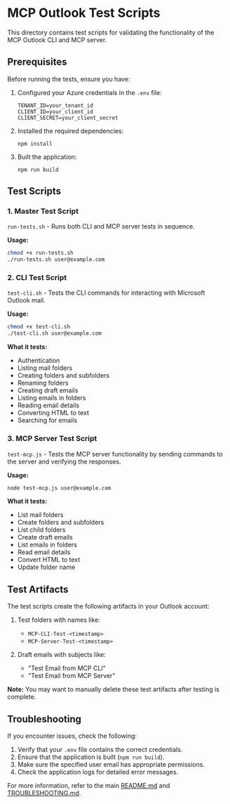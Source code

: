 # MCP Outlook Test Scripts

This directory contains test scripts for validating the functionality of the MCP Outlook CLI and MCP server.

## Prerequisites

Before running the tests, ensure you have:

1. Configured your Azure credentials in the `.env` file:
   ```
   TENANT_ID=your_tenant_id
   CLIENT_ID=your_client_id
   CLIENT_SECRET=your_client_secret
   ```

2. Installed the required dependencies:
   ```
   npm install
   ```

3. Built the application:
   ```
   npm run build
   ```

## Test Scripts

### 1. Master Test Script

`run-tests.sh` - Runs both CLI and MCP server tests in sequence.

**Usage:**
```bash
chmod +x run-tests.sh
./run-tests.sh user@example.com
```

### 2. CLI Test Script

`test-cli.sh` - Tests the CLI commands for interacting with Microsoft Outlook mail.

**Usage:**
```bash
chmod +x test-cli.sh
./test-cli.sh user@example.com
```

**What it tests:**
- Authentication
- Listing mail folders
- Creating folders and subfolders
- Renaming folders
- Creating draft emails
- Listing emails in folders
- Reading email details
- Converting HTML to text
- Searching for emails

### 3. MCP Server Test Script

`test-mcp.js` - Tests the MCP server functionality by sending commands to the server and verifying the responses.

**Usage:**
```bash
node test-mcp.js user@example.com
```

**What it tests:**
- List mail folders
- Create folders and subfolders
- List child folders
- Create draft emails
- List emails in folders
- Read email details
- Convert HTML to text
- Update folder name

## Test Artifacts

The test scripts create the following artifacts in your Outlook account:

1. Test folders with names like:
   - `MCP-CLI-Test-<timestamp>`
   - `MCP-Server-Test-<timestamp>`

2. Draft emails with subjects like:
   - "Test Email from MCP CLI"
   - "Test Email from MCP Server"

**Note:** You may want to manually delete these test artifacts after testing is complete.

## Troubleshooting

If you encounter issues, check the following:

1. Verify that your `.env` file contains the correct credentials.
2. Ensure that the application is built (`npm run build`).
3. Make sure the specified user email has appropriate permissions.
4. Check the application logs for detailed error messages.

For more information, refer to the main [README.md](README.md) and [TROUBLESHOOTING.md](TROUBLESHOOTING.md).
